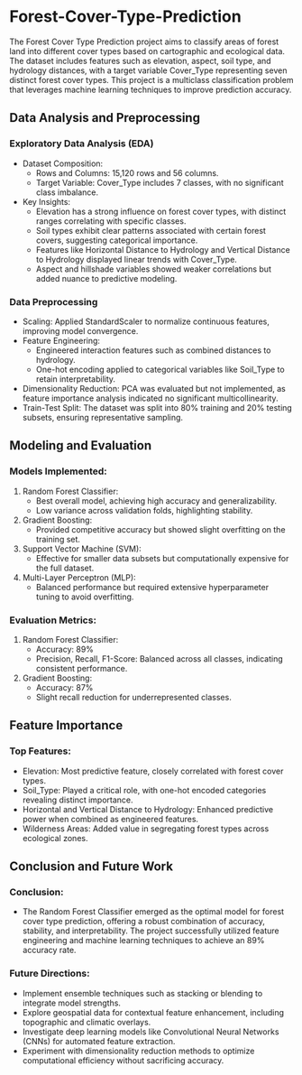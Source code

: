 # Forest-Cover-Type-Prediction
The Forest Cover Type Prediction project aims to classify areas of forest land into different cover types based on cartographic and ecological data. The dataset includes features such as elevation, aspect, soil type, and hydrology distances, with a target variable Cover_Type representing seven distinct forest cover types. This project is a multiclass classification problem that leverages machine learning techniques to improve prediction accuracy.

## Data Analysis and Preprocessing
 ### Exploratory Data Analysis (EDA)
- Dataset Composition:
  - Rows and Columns: 15,120 rows and 56 columns.
  - Target Variable: Cover_Type includes 7 classes, with no significant class imbalance.
- Key Insights:
  - Elevation has a strong influence on forest cover types, with distinct ranges correlating with specific classes.
  - Soil types exhibit clear patterns associated with certain forest covers, suggesting categorical importance.
  - Features like Horizontal Distance to Hydrology and Vertical Distance to Hydrology displayed linear trends with Cover_Type.
  - Aspect and hillshade variables showed weaker correlations but added nuance to predictive modeling.
### Data Preprocessing
- Scaling: Applied StandardScaler to normalize continuous features, improving model convergence.
- Feature Engineering:
  - Engineered interaction features such as combined distances to hydrology.
  - One-hot encoding applied to categorical variables like Soil_Type to retain interpretability.
- Dimensionality Reduction: PCA was evaluated but not implemented, as feature importance analysis indicated no significant multicollinearity.
- Train-Test Split: The dataset was split into 80% training and 20% testing subsets, ensuring representative sampling.

##  Modeling and Evaluation
### Models Implemented:
1) Random Forest Classifier:
   - Best overall model, achieving high accuracy and generalizability.
   - Low variance across validation folds, highlighting stability.
2) Gradient Boosting:
   - Provided competitive accuracy but showed slight overfitting on the training set.
3) Support Vector Machine (SVM):
   - Effective for smaller data subsets but computationally expensive for the full dataset.
4) Multi-Layer Perceptron (MLP):
   - Balanced performance but required extensive hyperparameter tuning to avoid overfitting.
### Evaluation Metrics:
1) Random Forest Classifier:
   - Accuracy: 89%
   - Precision, Recall, F1-Score: Balanced across all classes, indicating consistent performance.
2) Gradient Boosting:
   - Accuracy: 87%
   - Slight recall reduction for underrepresented classes.

## Feature Importance
### Top Features:
- Elevation: Most predictive feature, closely correlated with forest cover types.
- Soil_Type: Played a critical role, with one-hot encoded categories revealing distinct importance.
- Horizontal and Vertical Distance to Hydrology: Enhanced predictive power when combined as engineered features.
- Wilderness Areas: Added value in segregating forest types across ecological zones.


## Conclusion and Future Work
### Conclusion:
- The Random Forest Classifier emerged as the optimal model for forest cover type prediction, offering a robust combination of accuracy, stability, and interpretability. The project successfully utilized feature engineering and machine learning techniques to achieve an 89% accuracy rate.

### Future Directions:
- Implement ensemble techniques such as stacking or blending to integrate model strengths.
- Explore geospatial data for contextual feature enhancement, including topographic and climatic overlays.
- Investigate deep learning models like Convolutional Neural Networks (CNNs) for automated feature extraction.
- Experiment with dimensionality reduction methods to optimize computational efficiency without sacrificing accuracy.
